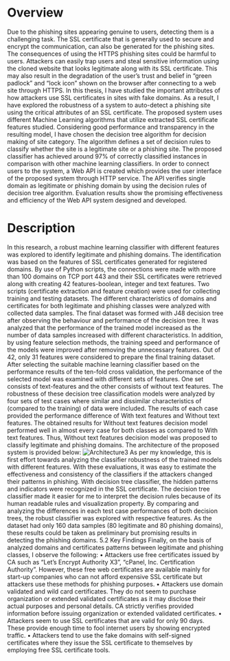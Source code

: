# Overview
Due to the phishing sites appearing genuine to users, detecting them is a challenging
task. The SSL certificate that is generally used to secure and encrypt the communication, can also be generated for the phishing sites. The consequences of using the
HTTPS phishing sites could be harmful to users. Attackers can easily trap users and
steal sensitive information using the cloned website that looks legitimate along with
its SSL certificate. This may also result in the degradation of the user’s trust and
belief in “green padlock” and “lock icon” shown on the browser after connecting to
a web site through HTTPS. In this thesis, I have studied the important attributes
of how attackers use SSL certificates in sites with fake domains. As a result, I have
explored the robustness of a system to auto-detect a phishing site using the critical
attributes of an SSL certificate. The proposed system uses different Machine Learning
algorithms that utilize extracted SSL certificate features studied. Considering good
performance and transparency in the resulting model, I have chosen the decision tree
algorithm for decision making of site category. The algorithm defines a set of decision
rules to classify whether the site is a legitimate site or a phishing site. The proposed
classifier has achieved around 97% of correctly classified instances in comparison with
other machine learning classifiers. In order to connect users to the system, a Web API
is created which provides the user interface of the proposed system through HTTP
service. The API verifies single domain as legitimate or phishing domain by using
the decision rules of decision tree algorithm. Evaluation results show the promising
effectiveness and efficiency of the Web API system designed and developed.

# Description

In this research, a robust machine learning classifier with different features was explored to identify legitimate and phishing domains. The identification was based on
the features of SSL certificates generated for registered domains. By use of Python
scripts, the connections were made with more than 100 domains on TCP port 443 and
their SSL certificates were retrieved along with creating 42 features-boolean, integer
and text features. Two scripts (certificate extraction and feature creation) were used
for collecting training and testing datasets. The different characteristics of domains
and certificates for both legitimate and phishing classes were analyzed with collected
data samples. The final dataset was formed with J48 decision tree after observing
the behaviour and performance of the decision tree. It was analyzed that the performance of the trained model increased as the number of data samples increased with
different characteristics. In addition, by using feature selection methods, the training
speed and performance of the models were improved after removing the unnecessary
features. Out of 42, only 31 features were considered to prepare the final training
dataset. After selecting the suitable machine learning classifier based on the performance results of the ten-fold cross validation, the performance of the selected model
was examined with different sets of features. One set consists of text-features and the
other consists of without text features. The robustness of these decision tree classification models were analyzed by four sets of test cases where similar and dissimilar
characteristics of (compared to the training) of data were included. The results of
each case provided the performance difference of With text features and Without text
features. The obtained results for Without text features decision model performed
well in almost every case for both classes as compared to With text features. Thus,
Without text features decision model was proposed to classify legitimate and phishing
domains.
The architecture of the proposed system is provided below:
![Architecture3](https://user-images.githubusercontent.com/55644004/84404986-85d60180-abd5-11ea-9ee3-2ddfd7785a27.png)
As per my knowledge, this is first effort towards analyzing the classifier robustness of the trained models with different features. With these evaluations, it was
easy to estimate the effectiveness and consistency of the classifiers if the attackers
changed their patterns in phishing. With decision tree classifier, the hidden patterns
and indicators were recognized in the SSL certificate. The decision tree classifier
made it easier for me to interpret the decision rules because of its human readable
rules and visualization property. By comparing and analyzing the differences in each
test case performances of both decision trees, the robust classifier was explored with
respective features. As the dataset had only 160 data samples (80 legitimate and 80
phishing domains), these results could be taken as preliminary but promising results
in detecting the phishing domains.
5.2 Key Findings
Finally, on the basis of analyzed domains and certificates patterns between legitimate
and phishing classes, I observe the following:
• Attackers use free certificates issued by CA such as “Let’s Encrypt Authority
X3”, “cPanel, Inc. Certification Authority”. However, these free web certificates are available mainly for start-up companies who can not afford expensive
SSL certificate but attackers use these methods for phishing purposes.
• Attackers use domain validated and wild card certificates. They do not seem to
purchase organization or extended validated certificates as it may disclose their
actual purposes and personal details. CA strictly verifies provided information
before issuing organization or extended validated certificates.
• Attackers seem to use SSL certificates that are valid for only 90 days. These
provide enough time to fool internet users by showing encrypted traffic.
• Attackers tend to use the fake domains with self-signed certificates where they
issue the SSL certificate to themselves by employing free SSL certificate tools.
